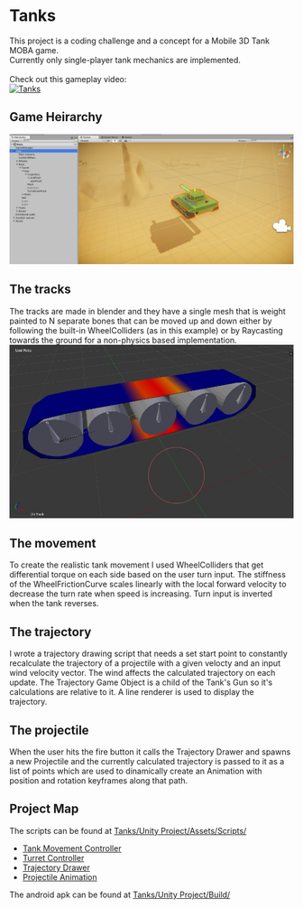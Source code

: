 # Tanks
This project is a coding challenge and a concept for a Mobile 3D Tank MOBA game.</br>
Currently only single-player tank mechanics are implemented.</br></br>
Check out this gameplay video:</br>
[![Tanks](http://img.youtube.com/vi/wtaBkM_YLg8/0.jpg)](http://www.youtube.com/watch?v=wtaBkM_YLg8 "Tanks")


## Game Heirarchy
![heirarchy](https://github.com/Fluctuationqt/Tanks/blob/master/img/Tank_heirarchy.jpg "Heirarchy")

## The tracks
The tracks are made in blender and they have a single mesh that is weight painted to N separate bones that
can be moved up and down either by following the built-in WheelColliders (as in this example) or by Raycasting towards the ground for a non-physics based implementation.
![tracks](https://github.com/Fluctuationqt/Tanks/blob/master/img/Track.jpg "Track Model")

## The movement
To create the realistic tank movement I used WheelColliders that get differential torque on each side based on the user turn input.
The stiffness of the WheelFrictionCurve scales linearly with the local forward velocity to decrease the turn rate when speed is increasing.
Turn input is inverted when the tank reverses.

## The trajectory
I wrote a trajectory drawing script that needs a set start point to constantly recalculate the trajectory of a projectile with a given velocty and an input wind velocity vector. The wind affects the calculated trajectory on each update.
The Trajectory Game Object is a child of the Tank's Gun so it's calculations are relative to it. 
A line renderer is used to display the trajectory.

## The projectile
When the user hits the fire button it calls the Trajectory Drawer and spawns a new Projectile and the currently calculated trajectory is passed to it as a list of points which are used to dinamically create an Animation with position and rotation keyframes along that path.

## Project Map

The scripts can be found at [Tanks/Unity Project/Assets/Scripts/](https://github.com/Fluctuationqt/Tanks/tree/master/Unity%20Project/Assets/Scripts)
* [Tank Movement Controller](https://github.com/Fluctuationqt/Tanks/blob/master/Unity%20Project/Assets/Scripts/PhysicsTank.cs)
* [Turret Controller](https://github.com/Fluctuationqt/Tanks/blob/master/Unity%20Project/Assets/Scripts/TurretController.cs)
* [Trajectory Drawer](https://github.com/Fluctuationqt/Tanks/blob/master/Unity%20Project/Assets/Scripts/TrajectoryDrawer.cs)
* [Projectile Animation](https://github.com/Fluctuationqt/Tanks/blob/master/Unity%20Project/Assets/Scripts/ProjectileAnimation.cs)

The android apk can be found at [Tanks/Unity Project/Build/](https://github.com/Fluctuationqt/Tanks/blob/master/Unity%20Project/Build/)
